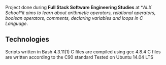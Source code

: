 Project done during **Full Stack Software Engineering Studies** at **ALX School*it aims to learn about arithmetic operators, relational operators, boolean operators, comments, declaring variables and loops in *C Language**.

## Technologies
Scripts written in Bash 4.3.11(1)
C files are compiled using gcc 4.8.4
C files are written according to the C90 standard
Tested on Ubuntu 14.04 LTS
